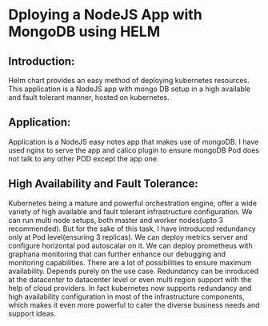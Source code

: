 # Dploying a NodeJS App with MongoDB using HELM

## Introduction:
Helm chart provides an easy method of deploying kubernetes resources. This application is a NodeJS app with mongo DB setup in a high available and fault tolerant manner, hosted on kubernetes.

## Application:
Application is a NodeJS easy notes app that makes use of mongoDB. I have used nginx to serve the app and calico plugin to ensure mongoDB Pod does not talk to any other POD except the app one.

## High Availability and Fault Tolerance:
Kubernetes being a mature and powerful orchestration engine, offer a wide variety of high available and fault tolerant infrastructure configuration. We can run multi node setups, both master and worker nodes(upto 3 recommended). But for the sake of this task, I have introduced redundancy only at Pod level(ensuring 3 replicas). We can deploy metrics server and configure horizontal pod autoscalar on it. We can deploy prometheus with graphana monitoring that can further enhance our debugging and monitoring capabilities. There are a lot of possibilities to ensure maximum availability. Depends purely on the use case. Redundancy can be inroduced at the datacenter to datacenter level or even multi region support with the help of cloud providers. In fact kubernetes now supports redundancy and high availability configuration in most of the infrastructure components, which makes it even more powerful to cater the diverse business needs and support ideas.


